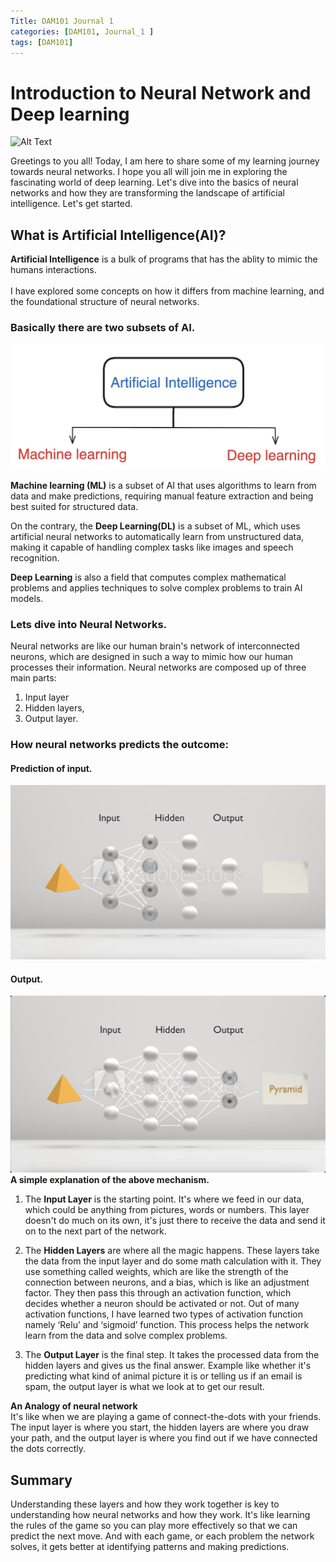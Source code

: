 ```yaml
---
Title: DAM101 Journal 1
categories: [DAM101, Journal_1 ]
tags: [DAM101]
---
```


# Introduction to Neural Network and Deep learning

![Alt Text](https://tenor.com/view/person-of-interest-poi-the-machine-neuron-activation-neural-network-gif-23102996.gif)

Greetings to you all! Today, I am here to share some of my learning journey towards neural networks. I hope you all will join me in exploring the fascinating world of deep learning. Let's dive into the basics of neural networks and how they are transforming the landscape of artificial intelligence. Let's get started.

## What is Artificial Intelligence(AI)?

**Artificial Intelligence** is a bulk of programs that has the ablity to mimic the humans interactions.<br>
<br>
I have explored some concepts on how it differs from machine learning, and the foundational structure of neural networks.
<br>
### Basically there are two subsets of AI.
![alt text](../DAM_img/dif_bt<DEEPNML.png)

**Machine learning (ML)** is a subset of AI that uses algorithms to learn from data and make predictions, requiring manual feature extraction and being best suited for structured data. 

On the contrary, the **Deep Learning(DL)** is a subset of ML, which uses artificial neural networks to automatically learn from unstructured data, making it capable of handling complex tasks like images and speech recognition.

**Deep Learning** is also a field that computes complex mathematical problems and applies techniques  to solve complex problems to train AI models. 

### Lets dive into Neural Networks.
Neural networks are like our human brain's network of interconnected neurons, which are designed in such a way to mimic how our human  processes their  information. Neural networks are composed up of three main parts:
1. Input layer
2. Hidden layers,
3. Output layer.<br>

### How neural networks predicts the outcome:
#### Prediction of input.
![alt text](../DAM_img/before.png)
#### Output.
![alt text](../DAM_img/after.png)
**A simple explanation of the above mechanism.**

1. The **Input Layer** is the starting point. It's where we feed in our data, which could be anything from pictures, words or numbers. This layer doesn't do much on its own, it's just there to receive the data and send it on to the next part of the network.

2. The **Hidden Layers** are where all the magic happens. These layers take the data from the input layer and do some math calculation with it. They use something called weights, which are like the strength of the connection between neurons, and a bias, which is like an adjustment factor. They then pass this through an activation function, which decides whether a neuron should be activated or not. Out of many activation functions, I have learned two types of activation function namely ‘Relu’ and ‘sigmoid’ function.  This process helps the network learn from the data and solve complex problems.

3. The **Output Layer** is the final step. It takes the processed data from the hidden layers and gives us the final answer. Example like whether it's predicting what kind of animal picture it is  or telling us if an email is spam, the output layer is what we look at to get our result.

**An Analogy of neural network**<br>
It's like when we are playing a game of connect-the-dots with your friends. The input layer is where you start, the hidden layers are where you draw your path, and the output layer is where you find out if we have connected the dots correctly.

## Summary
Understanding these layers and how they work together is key to understanding how neural networks and how they work. It's like learning the rules of the game so you can play more effectively so that we can predict the next move. And with each game, or each problem the network solves, it gets better at identifying patterns and making predictions.


